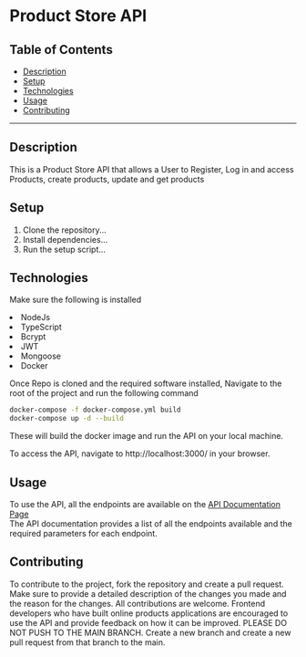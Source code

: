 <h1>Product Store API</h1>

## Table of Contents

- [Description](#description)
- [Setup](#setup)
- [Technologies](#technologies)
- [Usage](#usage)
- [Contributing](#contributing)
---

<h2>Description</h2>
This is a Product Store API that allows a User to Register, Log in and access Products, create products, update and get products

## Setup
1. Clone the repository...
2. Install dependencies...
3. Run the setup script...

## Technologies
Make sure the following is installed
<li>NodeJs</li>
<li>TypeScript</li>
<li>Bcrypt</li>
<li>JWT</li>
<li>Mongoose</li>
<li>Docker</li>

Once Repo is cloned and the required software installed, Navigate to the root of the project and run the following command

```bash
docker-compose -f docker-compose.yml build
docker-compose up -d --build
```
These will build the docker image and run the API on your local machine.

To access the API, navigate to http://localhost:3000/ in your browser.

<h2>Usage</h2>
To use the API, all the endpoints are available on the <a href="https://documenter.getpostman.com/view/14657312/2sA35G2M8u" target="_blank">API Documentation Page</a> <br>
The API documentation provides a list of all the endpoints available and the required parameters for each endpoint.

<h2>Contributing</h2>
To contribute to the project, fork the repository and create a pull request. Make sure to provide a detailed description of the changes you made and the reason for the changes. All contributions are welcome. Frontend developers who have built online products applications are encouraged to use the API and provide feedback on how it can be improved. 
PLEASE DO NOT PUSH TO THE MAIN BRANCH. Create a new branch and create a new pull request from that branch to the main.






